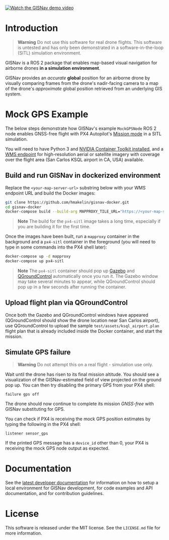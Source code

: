 [![Watch the GISNav demo video](https://img.youtube.com/vi/JAK2DPZC33w/0.jpg)](https://youtu.be/JAK2DPZC33w)

# Introduction

> **Warning** Do not use this software for real drone flights. This software is untested and has only been demonstrated
> in a software-in-the-loop (SITL) simulation environment.

GISNav is a ROS 2 package that enables map-based visual navigation for airborne drones **in a simulation environment**.

GISNav provides an *accurate* **global** position for an airborne drone by visually comparing frames from the drone's 
nadir-facing camera to a map of the drone's *approximate* global position retrieved from an underlying 
GIS system.

# Mock GPS Example

The below steps demonstrate how GISNav's example `MockGPSNode` ROS 2 node enables GNSS-free flight with PX4 Autopilot's 
[Mission mode][1] in a SITL simulation.

You will need to have Python 3 and [NVIDIA Container Toolkit installed][2], and a [WMS endpoint][3] for high-resolution 
aerial or satellite imagery with coverage over the flight area (San Carlos KSQL airport in CA, USA) available.

[1]: https://docs.px4.io/v1.12/en/flight_modes/mission.html

[2]: https://docs.nvidia.com/datacenter/cloud-native/container-toolkit/install-guide.html

[3]: https://hmakelin.github.io/gisnav/pages/setup.html#wms-endpoint

## Build and run GISNav in dockerized environment

Replace the `<your-map-server-url>` substring below with your WMS endpoint URL and build the Docker images:

```bash
git clone https://github.com/hmakelin/gisnav-docker.git
cd gisnav-docker
docker-compose build --build-arg MAPPROXY_TILE_URL="https://<your-map-server-url>/tiles/%(z)s/%(y)s/%(x)s"
```

> **Note** The build for the `px4-sitl` image takes a long time, especially if you are building it for the first time.

Once the images have been built, run a `mapproxy` container in the background and a `px4-sitl` container in the 
foreground (you will need to type in some commands into the PX4 shell later):

```bash
docker-compose up -d mapproxy
docker-compose up px4-sitl
```

> **Note**
> The `px4-sitl` container should pop up [Gazebo][4] and [QGroundControl][5] automatically once you run it. The Gazebo 
> window may take several minutes to appear, while QGroundControl should pop up in a few seconds after running the 
> container.

[4]: https://gazebosim.org/home

[5]: https://qgroundcontrol.com/

## Upload flight plan via QGroundControl

Once both the Gazebo and QGroundControl windows have appeared (QGroundControl should show the drone location near San 
Carlos airport), use QGroundControl to upload the sample `test/assets/ksql_airport.plan` flight plan that is already 
included inside the Docker container, and start the mission.

## Simulate GPS failure

> **Warning** Do not attempt this on a real flight - simulation use only.

Wait until the drone has risen to its final mission altitude. You should see a visualization of the GISNav-estimated 
field of view projected on the ground pop up. You can then try disabling the primary GPS from your PX4 shell:

```
failure gps off
```

The drone should now continue to complete its mission *GNSS-free* with GISNav substituting for GPS.

You can check if PX4 is receiving the mock GPS position estimates by typing the following in the PX4 shell:

```
listener sensor_gps
```

If the printed GPS message has a `device_id` other than 0, your PX4 is receiving the mock GPS node output as expected.

# Documentation

See the [latest developer documentation][8] for information on how to setup a local environment for GISNav development, 
for code examples and API documentation, and for contribution guidelines.

[8]: https://hmakelin.github.io/gisnav

# License

This software is released under the MIT license. See the `LICENSE.md` file for more information.
